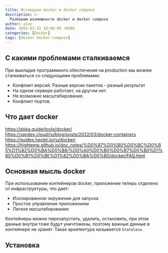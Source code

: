 ```yaml
---
title: Исследуем docker и docker compose
description: >-
  Разберем возможности docker и docker compose
author: alex
date: 2055-03-31 18:00:00 +0300
categories: [Docker]
tags: [docker docker-compose]
---
```


## С какими проблемами сталкиваемся

При выкладке программного обеспечения на production мы можем сталкиваться со следующими проблемами:

- Конфликт версий. Разные версии пакетов - разный результат
- На одном сервере работает, на другом нет.
- Не возможно масштабирование.
- Конфликт портов.

## Что дает docker



https://doka.guide/tools/docker/
https://yandex.cloud/ru/blog/posts/2022/03/docker-containers
https://guides.hexlet.io/ru/docker/
https://hightemp.github.io/doc_notes/%D0%97%D0%B0%D0%BC%D0%B5%D1%82%D0%BA%D0%B8/%D0%A0%D0%B0%D0%B7%D0%B0%D1%80%D0%B1%D0%BE%D1%82%D0%BA%D0%B0/docker/FAQ.html


## Основная мысль docker
 
При использовании контейнеров docker, приложение теперь отделено от инфраструктуры, что дает:

- Изолированное окружение для запуска
- Простое управление приложением
- Легкое масштабирование

Контейнеры можно перезапустить, удалить, остановить, при этом данные внутри тоже будут уничтожены, поэтому важные данные в контейнере не хранят.
Такая архитектура называется `Stateless`.

## Установка
